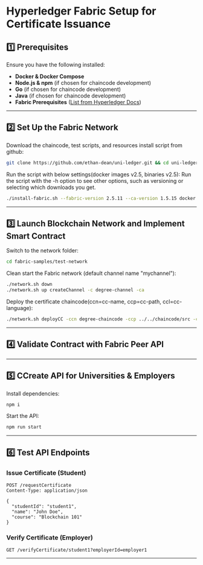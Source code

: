 # **Hyperledger Fabric Setup for Certificate Issuance**

## **1️⃣ Prerequisites**
Ensure you have the following installed:  
- **Docker & Docker Compose**  
- **Node.js & npm** (if chosen for chaincode development)  
- **Go** (if chosen for chaincode development)  
- **Java** (if chosen for chaincode development)
- **Fabric Prerequisites** ([List from Hyperledger Docs](https://hyperledger-fabric.readthedocs.io/en/latest/prereqs.html))  

---

## **2️⃣ Set Up the Fabric Network**

Download the chaincode, test scripts, and resources install script from github:
```bash
git clone https://github.com/ethan-dean/uni-ledger.git && cd uni-ledger && chmod +x install-fabric.sh
```

Run the script with below settings(docker images v2.5, binaries v2.5):
Run the script with the -h option to see other options, such as versioning or selecting which downloads you get.
```bash
./install-fabric.sh --fabric-version 2.5.11 --ca-version 1.5.15 docker binary 
```

---

## **3️⃣  Launch Blockchain Network and Implement Smart Contract**
Switch to the network folder:
```bash
cd fabric-samples/test-network
```

Clean start the Fabric network (default channel name "mychannel"):
```bash
./network.sh down
./network.sh up createChannel -c degree-channel -ca
```

Deploy the certificate chaincode(ccn=cc-name, ccp=cc-path, ccl=cc-language):
```bash
./network.sh deployCC -ccn degree-chaincode -ccp ../../chaincode/src -ccl typescript
```

---

## **4️⃣  Validate Contract with Fabric Peer API**

---

## **5️⃣ CCreate API for Universities & Employers**

Install dependencies:
```bash
npm i
```

Start the API:
```bash
npm run start
```

---

## **6️⃣ Test API Endpoints**
### **Issue Certificate (Student)**
```http
POST /requestCertificate
Content-Type: application/json

{
  "studentId": "student1",
  "name": "John Doe",
  "course": "Blockchain 101"
}
```

### **Verify Certificate (Employer)**
```http
GET /verifyCertificate/student1?employerId=employer1
```

---
